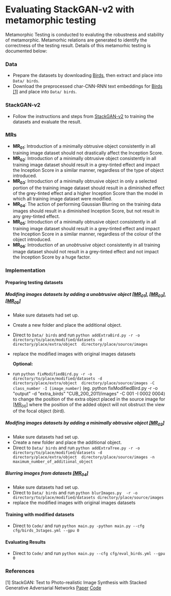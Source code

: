 # Evaluating StackGAN-v2 with metamorphic testing

Metamorphic Testing is conducted to evaluting the robustness and stability of metamorphic. Metamorhic relations are generated to identify the correctness of the testing result. Details of this metamorhic testing is documented below:

### Data

- Prepare the datasets by downloading [Birds](http://www.vision.caltech.edu/visipedia/CUB-200-2011.html), then extract and place into `Data/ birds`.
- Download the preprocessed char-CNN-RNN text embeddings for [Birds](https://drive.google.com/open?id=0B3y_msrWZaXLT1BZdVdycDY5TEE) [[1]](#1) and place into `Data/ birds`.

### StackGAN-v2 

- Follow the instructions and steps from [StackGAN-v2](https://github.com/hanzhanggit/StackGAN-v2) to training the datasets and evaluate the result.

### MRs
- **<a id="MR01">MR<sub>01</sub></a>**: Introduction of a minimally obtrusive object consistently in all training image dataset should not drastically affect the Inception Score.
- **<a id="MR02">MR<sub>02</sub></a>**: Introduction of a minimally obtrusive object consistently in all training image dataset should result in a grey-tinted effect and impact the Inception Score in a similar manner, regardless of the type of object introduced.
- **<a id="MR03">MR<sub>03</sub></a>**: Introduction of a minimally obtrusive object in only a selected portion of the training image dataset should result in a diminished effect of the grey-tinted effect and a higher Inception Score than the model in which all training image dataset were modified.
- **<a id="MR04">MR<sub>04</sub></a>**: The action of performing Gaussian Blurring on the training data images should result in a diminished Inception Score, but not result in any grey-tinted effect.
- **<a id="MR05">MR<sub>05</sub></a>**: Introduction of a minimally obtrusive object consistently in all training image dataset should result in a grey-tinted effect and impact the Inception Score in a similar manner, regardless of the colour of the object introduced.
- **<a id="MR06">MR<sub>06</sub></a>**: Introduction of an *unobtrusive* object consistently in all training image dataset should not result in a grey-tinted effect and not impact the Inception Score by a huge factor.

### Implementation
#### Preparing testing datasets 
##### Modifing images datasets by adding a unobtrusive object [[MR<sub>01</sub>]](#MR01), [[MR<sub>03</sub>]](#MR03), [[MR<sub>05</sub>]](#MR05)
- Make sure datasets had set up.

- Create a new folder and place the additional object.

- Direct to `Data/ birds` and run `python addExtraBird.py -r -o directory/to/place/modified/datasets -d directory/place/extra/object  directory/place/source/images`

- replace the modified images with original images datasets

  **Optional:** 

- run `python fixModifiedBird.py -r -o directory/to/place/modified/datasets -d directory/place/extra/object  directory/place/source/images -C class_number -I [image_number]` (eg. python fixModifiedBird.py -r -o "output" -d "extra_birds" "CUB_200_2011/images" -C 001 -I 0002 0004) to change the position of the extra object placed in the source image for [[MR<sub>06</sub>]](#MR06) where the position of the added object will not obstruct the view of the focal object (bird).

##### Modifing images datasets by adding a minimally obtrusive object [[MR<sub>02</sub>]](#MR02)
- Make sure datasets had set up.
- Create a new folder and place the additional object.
- Direct to `Data/ birds` and run `python addExtraTree.py -r -o directory/to/place/modified/datasets -d directory/place/extra/object  directory/place/source/images -n maximum_number_of_additional_object` 

##### Blurring images from datasets [[MR<sub>04</sub>]](#MR04)
- Make sure datasets had set up.
- Direct to `Data/ birds` and run `python blurImages.py  -r -o directory/to/place/modified/datasets directory/place/source/images`
- replace the modified images with original images datasets

#### Training with modified datasets
- Direct to `Code/` and run `python main.py -python main.py --cfg cfg/birds_3stages.yml --gpu 0`

#### Evaluating Results
- Direct to `Code/` and run `python main.py --cfg cfg/eval_birds.yml --gpu 0`


### References
<a id="1">[1]</a> StackGAN: Text to Photo-realistic Image Synthesis with Stacked Generative Adversarial Networks [Paper](https://arxiv.org/pdf/1612.03242v1.pdf) [Code](https://github.com/hanzhanggit/StackGAN-v2)

